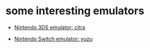 # some interesting emulators

* [Nintendo 3DS emulator: citra](https://github.com/citra-emu/citra)

* [Nintendo Switch emulator: yuzu](https://github.com/yuzu-emu/yuzu)


